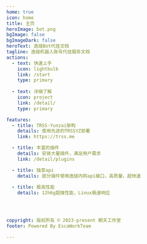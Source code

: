 ```yaml
---
home: true
icon: home
title: 主页
heroImage: bot.png
bgImage: false
bgImageDark: false
heroText: 逸燧Bot代挂文档
tagline: 逸燧机器人账号代挂服务文档
actions:
  - text: 快速上手
    icon: lightbulb
    link: /start
    type: primary
    
  - text: 详细了解
    icon: project
    link: /detail/
    type: primary

features:
  - title: TRSS-Yunzai架构
    details: 使用先进的TRSSYZ部署
    link: https://trss.me

  - title: 丰富的插件
    details: 安装大量插件，满足用户需求
    link: /detail/plugins

  - title: 独享api
    details: 部分插件使用逸燧内网api接口，高质量，超快速
  
  - title: 极高性能
    details: 12h6g超强性能，Linux极速响应
     



copyright: 版权所有 © 2023-present 朝天工作室
footer: Powered By EscaWorkTeam

---
```



